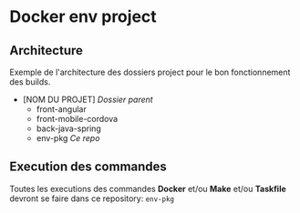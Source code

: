 # Docker env project

## Architecture

Exemple de l'architecture des dossiers project pour le bon fonctionnement des builds.

- [NOM DU PROJET] *Dossier parent*
  - front-angular
  - front-mobile-cordova
  - back-java-spring
  - env-pkg *Ce repo*

## Execution des commandes

Toutes les executions des commandes **Docker** et/ou **Make** et/ou **Taskfile** devront se faire dans ce repository: `env-pkg`
